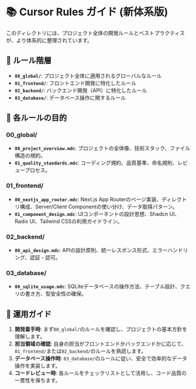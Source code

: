 # 📚 Cursor Rules ガイド (新体系版)

このディレクトリには、プロジェクト全体の開発ルールとベストプラクティスが、より体系的に整理されています。

## 📁 ルール階層

- **`00_global/`**: プロジェクト全体に適用されるグローバルなルール
- **`01_frontend/`**: フロントエンド開発に特化したルール
- **`02_backend/`**: バックエンド開発（API）に特化したルール
- **`03_database/`**: データベース操作に関するルール

## 🎯 各ルールの目的

### 00_global/
- **`00_project_overview.mdc`**: プロジェクトの全体像、技術スタック、ファイル構造の規約。
- **`01_quality_standards.mdc`**: コーディング規約、品質基準、命名規則、レビュープロセス。

### 01_frontend/
- **`00_nextjs_app_router.mdc`**: Next.js App Routerのページ実装、ディレクトリ構成、Server/Client Componentの使い分け、データ取得パターン。
- **`01_component_design.mdc`**: UIコンポーネントの設計思想、Shadcn UI、Radix UI、Tailwind CSSの利用ガイドライン。

### 02_backend/
- **`00_api_design.mdc`**: APIの設計原則、統一レスポンス形式、エラーハンドリング、認証・認可。

### 03_database/
- **`00_sqlite_usage.mdc`**: SQLiteデータベースの操作方法、テーブル設計、クエリの書き方、型安全性の確保。

## 🚀 運用ガイド

1.  **開発着手時**: まず`00_global/`のルールを確認し、プロジェクトの基本方針を理解します。
2.  **担当領域の確認**: 自身の担当がフロントエンドかバックエンドかに応じて、`01_frontend/`または`02_backend/`のルールを熟読します。
3.  **データベース操作時**: `03_database/`のルールに従い、安全で効率的なデータ操作を実装します。
4.  **コードレビュー時**: 各ルールをチェックリストとして活用し、コード品質の一貫性を保ちます。
